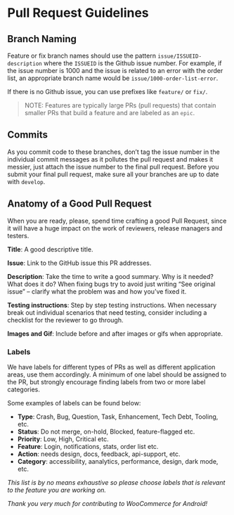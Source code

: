 # Pull Request Guidelines

## Branch Naming

Feature or fix branch names should use the pattern `issue/ISSUEID-description` where the `ISSUEID` is the Github issue number. For example, if the issue number is 1000 and the issue is related to an error with the order list, an appropriate branch name would be `issue/1000-order-list-error`.

If there is no Github issue, you can use prefixes like `feature/` or `fix/`.

> NOTE: Features are typically large PRs (pull requests) that contain smaller PRs that build a feature and are labeled as an `epic`.

## Commits

As you commit code to these branches, don’t tag the issue number in the individual commit messages as it pollutes the pull request and makes it messier, just attach the issue number to the final pull request. Before you submit your final pull request, make sure all your branches are up to date with `develop`.

## Anatomy of a Good Pull Request

When you are ready, please, spend time crafting a good Pull Request, since it will have a huge impact on the work of reviewers, release managers and testers.

**Title**: A good descriptive title.

**Issue**: Link to the GitHub issue this PR addresses.

**Description**: Take the time to write a good summary. Why is it needed? What does it do? When fixing bugs try to avoid just writing “See original issue” – clarify what the problem was and how you’ve fixed it.

**Testing instructions**: Step by step testing instructions. When necessary break out individual scenarios that need testing, consider including a checklist for the reviewer to go through.

**Images and Gif**: Include before and after images or gifs when appropriate.

### Labels

We have labels for different types of PRs as well as different application areas, use them accordingly. A minimum of one label should be assigned to the PR, but strongly encourage finding labels from two or more label categories.

Some examples of labels can be found below:

* **Type**: Crash, Bug, Question, Task, Enhancement, Tech Debt, Tooling, etc.
* **Status**: Do not merge, on-hold, Blocked, feature-flagged etc.
* **Priority**: Low, High, Critical etc.
* **Feature**: Login, notifications, stats, order list etc.
* **Action**: needs design, docs, feedback, api-support, etc.
* **Category**: accessibility, aanalytics, performance, design, dark mode, etc.

*This list is by no means exhaustive so please choose labels that is relevant to the feature you are working on.*

_Thank you very much for contributing to WooCommerce for Android!_
